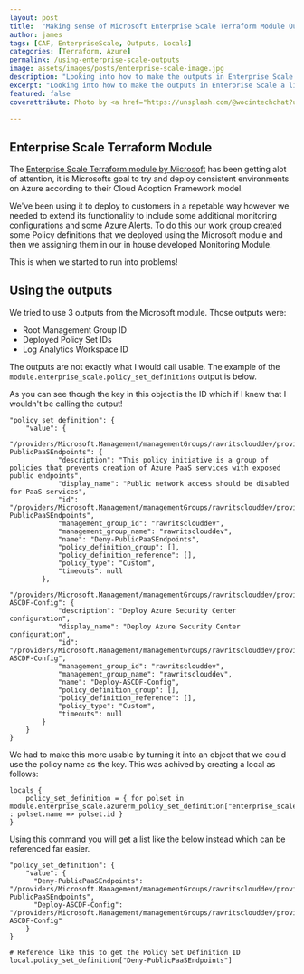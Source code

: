 ```yaml
---
layout: post
title:  "Making sense of Microsoft Enterprise Scale Terraform Module Outputs"
author: james
tags: [CAF, EnterpriseScale, Outputs, Locals]
categories: [Terraform, Azure]
permalink: /using-enterprise-scale-outputs
image: assets/images/posts/enterprise-scale-image.jpg
description: "Looking into how to make the outputs in Enterprise Scale a little more usable."
excerpt: "Looking into how to make the outputs in Enterprise Scale a little more usable."
featured: false
coverattribute: Photo by <a href="https://unsplash.com/@wocintechchat?utm_source=unsplash&utm_medium=referral&utm_content=creditCopyText">Christina @ wocintechchat.com</a> on <a href="https://unsplash.com/s/photos/microsoft?utm_source=unsplash&utm_medium=referral&utm_content=creditCopyText">Unsplash</a>
  
---
```

## Enterprise Scale Terraform Module

The [Enterprise Scale Terraform module by Microsoft](https://registry.terraform.io/modules/Azure/caf-enterprise-scale/azurerm/latest) has been getting alot of attention, it is Microsofts goal to try and deploy consistent environments on Azure according to their Cloud Adoption Framework model.

We've been using it to deploy to customers in a repetable way however we needed to extend its functionality to include some additional monitoring configurations and some Azure Alerts. To do this our work group created some Policy definitions that we deployed using the Microsoft module and then we assigning them in our in house developed Monitoring Module.

This is when we started to run into problems!

## Using the outputs

We tried to use 3 outputs from the Microsoft module. Those outputs were:

- Root Management Group ID
- Deployed Policy Set IDs
- Log Analytics Workspace ID

The outputs are not exactly what I would call usable. The example of the `module.enterprise_scale.policy_set_definitions` output is below.

As you can see though the key in this object is the ID which if I knew that I wouldn't be calling the output!

```hcl
"policy_set_definition": {
    "value": {
        "/providers/Microsoft.Management/managementGroups/rawritsclouddev/providers/Microsoft.Authorization/policySetDefinitions/Deny-PublicPaaSEndpoints": {
            "description": "This policy initiative is a group of policies that prevents creation of Azure PaaS services with exposed public endpoints",
            "display_name": "Public network access should be disabled for PaaS services",
            "id": "/providers/Microsoft.Management/managementGroups/rawritsclouddev/providers/Microsoft.Authorization/policySetDefinitions/Deny-PublicPaaSEndpoints",
            "management_group_id": "rawritsclouddev",
            "management_group_name": "rawritsclouddev",
            "name": "Deny-PublicPaaSEndpoints",
            "policy_definition_group": [],
            "policy_definition_reference": [],
            "policy_type": "Custom",
            "timeouts": null
        },
        "/providers/Microsoft.Management/managementGroups/rawritsclouddev/providers/Microsoft.Authorization/policySetDefinitions/Deploy-ASCDF-Config": {
            "description": "Deploy Azure Security Center configuration",
            "display_name": "Deploy Azure Security Center configuration",
            "id": "/providers/Microsoft.Management/managementGroups/rawritsclouddev/providers/Microsoft.Authorization/policySetDefinitions/Deploy-ASCDF-Config",
            "management_group_id": "rawritsclouddev",
            "management_group_name": "rawritsclouddev",
            "name": "Deploy-ASCDF-Config",
            "policy_definition_group": [],
            "policy_definition_reference": [],
            "policy_type": "Custom",
            "timeouts": null
        }
    }
}
```

We had to make this more usable by turning it into an object that we could use the policy name as the key. This was achived by creating a local as follows:

```hcl
locals {
    policy_set_definition = { for polset in module.enterprise_scale.azurerm_policy_set_definition["enterprise_scale"] : polset.name => polset.id }
}
```

Using this command you will get a list like the below instead which can be referenced far easier.

```hcl
"policy_set_definition": {
    "value": {
      "Deny-PublicPaaSEndpoints": "/providers/Microsoft.Management/managementGroups/rawritsclouddev/providers/Microsoft.Authorization/policySetDefinitions/Deny-PublicPaaSEndpoints",
      "Deploy-ASCDF-Config": "/providers/Microsoft.Management/managementGroups/rawritsclouddev/providers/Microsoft.Authorization/policySetDefinitions/Deploy-ASCDF-Config"
    }
}

# Reference like this to get the Policy Set Definition ID
local.policy_set_definition["Deny-PublicPaaSEndpoints"]
```
